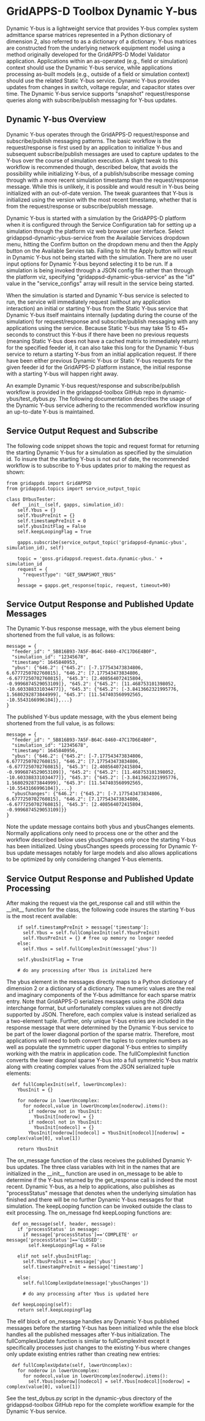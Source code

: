 # GridAPPS-D Toolbox Dynamic Y-bus

Dynamic Y-bus is a lightweight service that provides Y-bus complex system admittance sparse matrices represented in a Python dictionary of dimension 2, also referred to as a dictionary of a dictionary. Y-bus matrices are constructed from the underlying network equipment model using a method originally developed for the GridAPPS-D Model Validator application. Applications within an as-operated (e.g., field or simulation) context should use the Dynamic Y-bus service, while applications processing as-built models (e.g., outside of a field or simulation context) should use the related Static Y-bus service. Dynamic Y-bus provides updates from changes in switch, voltage regular, and capacitor states over time. The Dynamic Y-bus service supports "snapshot" request/response queries along with subscribe/publish messaging for Y-bus updates.

## Dynamic Y-bus Overview

Dynamic Y-bus operates through the GridAPPS-D request/response and subscribe/publish messaging patterns. The basic workflow is the request/response is first used by an application to initialize Y-bus and subsequent subscribe/publish messages are used to capture updates to the Y-bus over the course of simulation execution. A slight tweak to this workflow is recommended though, described below, that avoids the possibility while initializing Y-bus, of a publish/subscribe message coming through with a more recent simulation timestamp than the request/response message. While this is unlikely, it is possible and would result in Y-bus being initialized with an out-of-date version. The tweak guarantees that Y-bus is initialized using the version with the most recent timestamp, whether that is from the request/response or subscribe/publish message.

Dynamic Y-bus is started with a simulation by the GridAPPS-D platform when it is configured through the Service Configuration tab for setting up a simulation through the platform viz web browser user interface. Select gridappsd-dynamic-ybus-service from the Available Services dropdown menu, hitting the Confirm button on the dropdown menu and then the Apply button on the Available Servies tab. Failing to hit the Apply button will result in Dynamic Y-bus not being started with the simulation. There are no user input options for Dynamic Y-bus beyond selecting it to be run. If a simulation is being invoked through a JSON config file rather than through the platform viz, specifying "gridappsd-dynamic-ybus-service" as the "id" value in the "service_configs" array will result in the service being started.

When the simulation is started and Dynamic Y-bus service is selected to run, the service will immediately request (without any application interaction) an initial or starting Y-bus from the Static Y-bus service that Dynamic Y-bus itself maintains internally (updating during the course of the simulation) for request/response and subscribe/publish messaging with any applications using the service. Because Static Y-bus may take 15 to 45+ seconds to construct this Y-bus if there have been no previous requests (meaning Static Y-bus does not have a cached matrix to immediately return) for the specified feeder id, it can also take this long for the Dynamic Y-bus service to return a starting Y-bus from an initial application request. If there have been either previous Dynamic Y-bus or Static Y-bus requests for the given feeder id for the GridAPPS-D platform instance, the initial response with a starting Y-bus will happen right away.

An example Dynamic Y-bus request/response and subscribe/publish workflow is provided in the gridappsd-toolbox GitHub repo in dynamic-ybus/test_dybus.py. The following documentation describes the usage of the Dynamic Y-bus service adhering to the recommended workflow insuring an up-to-date Y-bus is maintained.

## Service Output Request and Subscribe

The following code snippet shows the topic and request format for returning the starting Dynamic Y-bus for a simulation as specified by the simulation id. To insure that the starting Y-bus is not out of date, the recommended workflow is to subscribe to Y-bus updates prior to making the request as shown:

```
from gridappds import GridAPPSD
from gridappsd.topics import service_output_topic

class DYbusTester:
  def __init__(self, gapps, simulation_id):
    self.Ybus = {}
    self.YbusPreInit = {}
    self.timestampPreInit = 0
    self.ybusInitFlag = False
    self.keepLoopingFlag = True

    gapps.subscribe(service_output_topic('gridappsd-dynamic-ybus', simulation_id), self)

    topic = 'goss.gridappsd.request.data.dynamic-ybus.' + simulation_id
    request = {
      "requestType": "GET_SNAPSHOT_YBUS"
    }
    message = gapps.get_response(topic, request, timeout=90)
```

## Service Output Response and Published Update Messages

The Dynamic Y-bus response message, with the ybus element being shortened from the full value, is as follows:

```
message = {
  "feeder_id": "_5B816B93-7A5F-B64C-8460-47C17D6E4B0F",
  "simulation_id": "12345678",
  "timestamp": 1645840953,
  "ybus": {"646.2": {"645.2": [-7.177543473834806, 6.6777250702760815], "646.2": [7.177543473834806, -6.6777250702760815], "645.3": [2.408564072415804, -0.9996874529053109]}, "645.2": {"645.2": [11.468753101398052, -10.603388331034477]}, "645.3": {"645.2": [-3.8413662321995776, 1.5680292873844999], "645.3": [11.547403560992565, -10.5543166996104]},...}
}
```

The published Y-bus update message, with the ybus element being shortened from the full value, is as follows:

```
message = {
  "feeder_id": "_5B816B93-7A5F-B64C-8460-47C17D6E4B0F",
  "simulation_id": "12345678",
  "timestamp": 1645840956,
  "ybus": {"646.2": {"645.2": [-7.177543473834806, 6.6777250702760815], "646.2": [7.177543473834806, -6.6777250702760815], "645.3": [2.408564072415804, -0.9996874529053109]}, "645.2": {"645.2": [11.468753101398052, -10.603388331034477]}, "645.3": {"645.2": [-3.8413662321995776, 1.5680292873844999], "645.3": [11.547403560992565, -10.5543166996104]},...}
  "ybusChanges": {"646.2": {"645.2": [-7.177543473834806, 6.6777250702760815], "646.2": [7.177543473834806, -6.6777250702760815], "645.3": [2.408564072415804, -0.9996874529053109]}}
}
```

Note the update message contains both ybus and ybusChanges elements.  Normally applications only need to process one or the other and the workflow described below uses ybusChanges only once the starting Y-bus has been initialized. Using ybusChanges speeds processing for Dynamic Y-bus update messages notably for large models and also allows applications to be optimized by only considering changed Y-bus elements.

## Service Output Response and Published Update Processing

After making the request via the get_response call and still within the \_\_init__ function for the class, the following code insures the starting Y-bus is the most recent available:

```
    if self.timestampPreInit > message['timestamp']:
      self.Ybus = self.fullComplexInit(self.YbusPreInit)
      self.YbusPreInit = {} # free up memory no longer needed
    else:
      self.Ybus = self.fullComplexInit(message['ybus'])

    self.ybusInitFlag = True

    # do any processing after Ybus is initalized here
```

The ybus element in the messages directly maps to a Python dictionary of dimension 2 or a dictionary of a dictionary. The numeric values are the real and imaginary components of the Y-bus admittance for each sparse matrix entry. Note that GridAPPS-D serializes messages using the JSON data interchange format, but unfortunately complex values are not directly supported by JSON. Therefore, each complex value is instead serialized as a two-element tuple. Further, only unique Y-bus entries are included in the response message that were determined by the Dynamic Y-bus service to be part of the lower diagonal portion of the sparse matrix. Therefore, most applications will need to both convert the tuples to complex numbers as well as populate the symmetric upper diagonal Y-bus entries to simplify working with the matrix in application code. The fullComplexInit function converts the lower diagonal sparse Y-bus into a full symmetric Y-bus matrix along with creating complex values from the JSON serialized tuple elements:

```
  def fullComplexInit(self, lowerUncomplex):
    YbusInit = {}

    for noderow in lowerUncomplex:
      for nodecol,value in lowerUncomplex[noderow].items():
        if noderow not in YbusInit:
          YbusInit[noderow] = {}
        if nodecol not in YbusInit:
          YbusInit[nodecol] = {}
        YbusInit[noderow][nodecol] = YbusInit[nodecol][noderow] = complex(value[0], value[1])

    return YbusInit
```

The on_message function of the class receives the published Dynamic Y-bus updates. The three class variables with Init in the names that are initialized in the \_\_init__ function are used in on_message to be able to determine if the Y-bus returned by the get_response call is indeed the most recent. Dynamic Y-bus, as a help to applications, also publishes as "processStatus" message that denotes when the underlying simulation has finished and there will be no further Dynamic Y-bus messages for that simulation. The keepLooping function can be invoked outside the class to exit processing. The on_message fnd keepLooping functions are:

```
  def on_message(self, header, message):
    if 'processStatus' in message:
      if message['processStatus']=='COMPLETE' or message['processStatus']=='CLOSED':
        self.keepLoopingFlag = False

    elif not self.ybusInitFlag:
      self.YbusPreInit = message['ybus']
      self.timestampPreInit = message['timestamp']

    else:
      self.fullComplexUpdate(message['ybusChanges'])

      # do any processing after Ybus is updated here

  def keepLooping(self):
    return self.keepLoopingFlag
```

The elif block of on_message handles any Dynamic Y-bus published messages before the starting Y-bus has been initialized while the else block handles all the published messages after Y-bus initialization. The fullComplexUpdate function is similar to fullComplexInit except it specifically processes just changes to the existing Y-bus where changes only update existing entries rather than creating new entries:

```
  def fullComplexUpdate(self, lowerUncomplex):
    for noderow in lowerUncomplex:
      for nodecol,value in lowerUncomplex[noderow].items():
        self.Ybus[noderow][nodecol] = self.Ybus[nodecol][noderow] = complex(value[0], value[1])
```

See the test_dybus.py script in the dynamic-ybus directory of the gridappsd-toolbox GitHub repo for the complete workflow example for the Dynamic Y-bus service.


